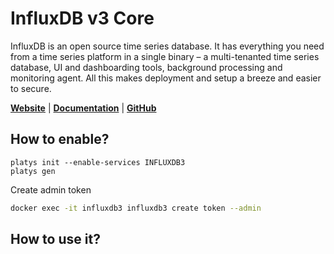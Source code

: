 # InfluxDB v3 Core

InfluxDB is an open source time series database. It has everything you need from a time series platform in a single binary – a multi-tenanted time series database, UI and dashboarding tools, background processing and monitoring agent. All this makes deployment and setup a breeze and easier to secure. 

**[Website](https://www.influxdata.com/)** | **[Documentation](https://docs.influxdata.com/influxdb3/core/)** | **[GitHub](https://github.com/influxdata/influxdb)**

## How to enable?

```
platys init --enable-services INFLUXDB3
platys gen
```

Create admin token

```bash
docker exec -it influxdb3 influxdb3 create token --admin
```

## How to use it?


